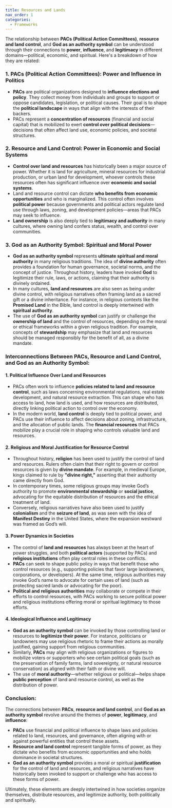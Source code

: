 ```yaml
---
title: Resources and Lands
nav_order: 1
categories:
  - Frameworks
---
```



The relationship between **PACs (Political Action Committees)**, **resource and land control**, and **God as an authority symbol** can be understood through their connections to **power**, **influence**, and **legitimacy** in different domains—political, economic, and spiritual. Here's a breakdown of how they are related:

### 1. **PACs (Political Action Committees): Power and Influence in Politics**
   - **PACs** are political organizations designed to **influence elections and policy**. They collect money from individuals and groups to support or oppose candidates, legislation, or political causes. Their goal is to shape the **political landscape** in ways that align with the interests of their backers.
   - PACs represent a **concentration of resources** (financial and social capital) that is mobilized to exert **control over political decisions**—decisions that often affect land use, economic policies, and societal structures.

### 2. **Resource and Land Control: Power in Economic and Social Systems**
   - **Control over land and resources** has historically been a major source of power. Whether it is land for agriculture, mineral resources for industrial production, or urban land for development, whoever controls these resources often has significant influence over **economic and social systems**.
   - Land and resource control can dictate **who benefits from economic opportunities** and who is marginalized. This control often involves **political power** because governments and political actors regulate land use through laws, zoning, and development policies—areas that PACs may seek to influence.
   - **Land ownership** is also deeply tied to **legitimacy and authority** in many cultures, where owning land confers status, wealth, and control over communities.

### 3. **God as an Authority Symbol: Spiritual and Moral Power**
   - **God as an authority symbol** represents **ultimate spiritual and moral authority** in many religious traditions. The idea of **divine authority** often provides a foundation for human governance, societal norms, and the concept of justice. Throughout history, leaders have invoked **God** to legitimize their rule, laws, or actions, claiming that their authority is divinely ordained.
   - In many cultures, **land and resources** are also seen as being under divine control, with religious narratives often framing land as a sacred gift or a divine inheritance. For instance, in religious contexts like the **Promised Land** in the Bible, land control is deeply intertwined with **spiritual authority**.
   - The use of **God as an authority symbol** can justify or challenge the **ownership of land** and the control of resources, depending on the moral or ethical frameworks within a given religious tradition. For example, concepts of **stewardship** may emphasize that land and resources should be managed responsibly for the benefit of all, as a divine mandate.

### Interconnections Between PACs, Resource and Land Control, and God as an Authority Symbol:

#### **1. Political Influence Over Land and Resources**
   - PACs often work to influence **policies related to land and resource control**, such as laws concerning environmental regulations, real estate development, and natural resource extraction. This can shape who has access to land, how land is used, and how resources are distributed, directly linking political action to control over the economy.
   - In the modern world, **land control** is deeply tied to political power, and PACs use their influence to affect decisions about zoning, infrastructure, and the allocation of public lands. The **financial resources** that PACs mobilize play a crucial role in shaping who controls valuable land and resources.

#### **2. Religious and Moral Justification for Resource Control**
   - Throughout history, **religion** has been used to justify the control of land and resources. Rulers often claim that their right to govern or control resources is given by **divine mandate**. For example, in medieval Europe, kings claimed to rule by **"divine right,"** asserting that their authority came directly from God.
   - In contemporary times, some religious groups may invoke God’s authority to promote **environmental stewardship** or **social justice**, advocating for the equitable distribution of resources and the ethical treatment of land.
   - Conversely, religious narratives have also been used to justify **colonialism** and the **seizure of land**, as was seen with the idea of **Manifest Destiny** in the United States, where the expansion westward was framed as God’s will.

#### **3. Power Dynamics in Societies**
   - The control of **land and resources** has always been at the heart of power struggles, and both **political actors** (supported by PACs) and **religious institutions** often play central roles in these conflicts.
   - **PACs** can seek to shape public policy in ways that benefit those who control resources (e.g., supporting policies that favor large landowners, corporations, or developers). At the same time, religious authorities may invoke God’s name to advocate for certain uses of land (such as protecting sacred lands or advocating for the poor).
   - **Political and religious authorities** may collaborate or compete in their efforts to control resources, with PACs working to secure political power and religious institutions offering moral or spiritual legitimacy to those efforts.

#### **4. Ideological Influence and Legitimacy**
   - **God as an authority symbol** can be invoked by those controlling land or resources to **legitimize their power**. For instance, politicians or landowners may use religious rhetoric to frame their actions as morally justified, gaining support from religious communities.
   - Similarly, **PACs** may align with religious organizations or figures to mobilize voters or supporters who see certain political goals (such as the preservation of family farms, land sovereignty, or natural resource conservation) as aligned with their faith or divine will.
   - The use of **moral authority**—whether religious or political—helps shape **public perception** of land and resource control, as well as the distribution of power.

### Conclusion:
The connections between **PACs**, **resource and land control**, and **God as an authority symbol** revolve around the themes of **power**, **legitimacy**, and **influence**:
- **PACs** use financial and political influence to shape laws and policies related to land, resources, and governance, often aligning with or against powerful entities that control these assets.
- **Resource and land control** represent tangible forms of power, as they dictate who benefits from economic opportunities and who holds dominance in societal structures.
- **God as an authority symbol** provides a moral or spiritual **justification** for the control of land and resources, and religious narratives have historically been invoked to support or challenge who has access to these forms of power.

Ultimately, these elements are deeply intertwined in how societies organize themselves, distribute resources, and legitimize authority, both politically and spiritually.
